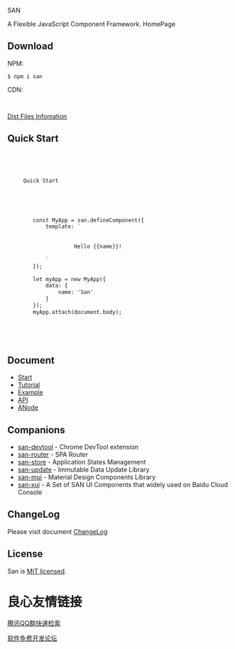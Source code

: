  
     
         
     
 

 SAN 

 
A Flexible JavaScript Component Framework.  HomePage 
 

 
     
     
     
     
     
 




## Download

NPM:

```
$ npm i san
```

CDN:

```html
  
```

[Dist Files Infomation](http://u.720life.cn/g/54145d0471d91890860f7f8463c03046be0b76c36dc738fe2fa3c17835194072c5fb588a5d27182218baed9d9b662380) 


## Quick Start

```html
 
 

 
     Quick Start 
      
 

 
     
        const MyApp = san.defineComponent({
            template: `
                 
                     
                     Hello {{name}}! 
                 
            `
        });

        let myApp = new MyApp({
            data: {
                name: 'San'
            }
        });
        myApp.attach(document.body);
     
 

 
```


## Document

- [Start](http://u.720life.cn/g/fffc8f8cd326b6a7dfe797949a32abd079cf8432b57b14bf0f638946b53fa76eab519d58dfc160030db409fe2a23c49a) 
- [Tutorial](http://u.720life.cn/g/fffc8f8cd326b6a7dfe797949a32abd079cf8432b57b14bf0f638946b53fa76e5b90b46feb3066ae9be89b8b62fbb6b4) 
- [Example](http://u.720life.cn/g/fffc8f8cd326b6a7dfe797949a32abd06121810621f364af1aa88b34fd9ef1b38852b186e170d1c8cc3e9dfe165a8535) 
- [API](http://u.720life.cn/g/fffc8f8cd326b6a7dfe797949a32abd099d120c17063a126f60fc97917b12c4eba29d51c1ff7b0471f06dc962998ec3d) 
- [ANode](http://u.720life.cn/g/54145d0471d91890860f7f8463c03046f2b910d574e4512aef1976188e92b281c9a12ebf79bb011f4e73cf0e8eb0e61bfb11bd4bced9739839ecf9b51849eb42) 


## Companions

- [san-devtool](http://u.720life.cn/g/54145d0471d91890860f7f8463c0304633d314b46c3c5db6a82a201f2f6314c338c89c37c477ca5e56112d353ba9bbf5238e5cc134af3d0901d25ce594c52ce070500846f183725819a8d136559a1290)  - Chrome DevTool extension
- [san-router](http://u.720life.cn/g/54145d0471d91890860f7f8463c030462f3002f402197a5c046c4deb7cff5d446d5f6c2b019c96663295a46f94db4d05)  - SPA Router
- [san-store](http://u.720life.cn/g/54145d0471d91890860f7f8463c03046f37a92b9b1e791c0c35e29e3c7bacb2d8435fd95670ff2f40c91ddce507e7c3b)  - Application States Management
- [san-update](http://u.720life.cn/g/54145d0471d91890860f7f8463c03046c9b3201fd0fd7683e0322e26fa92ee87731e07a3e245952b3da6803b5c547586)  - Immutable Data Update Library
- [san-mui](http://u.720life.cn/g/fffc8f8cd326b6a7dfe797949a32abd026dd447aee508852ab223489c0ab36447a258456ba12067b78ea22546cbb60ae)  - Material Design Components Library
- [san-xui](http://u.720life.cn/g/fffc8f8cd326b6a7dfe797949a32abd02d6ecb2f3cdf12319130818de4f6aff9594332606fd5ce3eb50e0738d5cd0f84)  - A Set of SAN UI Components that widely used on Baidu Cloud Console


## ChangeLog

Please visit document [ChangeLog](http://u.720life.cn/g/54145d0471d91890860f7f8463c03046f2b910d574e4512aef1976188e92b281c75389258f9d19df0a940395db6ec76f9fad073ddbfd7ff987670844eb63c796) 


## License

San is [MIT licensed](./LICENSE).



 # 良心友情链接

[腾讯QQ群快速检索](http://u.720life.cn/s/8cf73f7c)

[软件免费开发论坛](http://u.720life.cn/s/bbb01dc0)